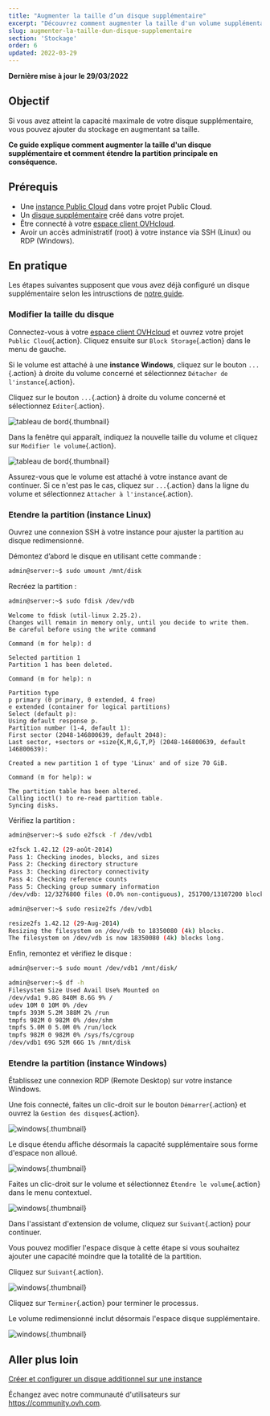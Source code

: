 ```yaml
---
title: "Augmenter la taille d’un disque supplémentaire"
excerpt: "Découvrez comment augmenter la taille d'un volume supplémentaire et agrandir sa partition principale"
slug: augmenter-la-taille-dun-disque-supplementaire
section: 'Stockage'
order: 6
updated: 2022-03-29
---
```


**Dernière mise à jour le 29/03/2022**

## Objectif

Si vous avez atteint la capacité maximale de votre disque supplémentaire, vous pouvez ajouter du stockage en augmentant sa taille. 

**Ce guide explique comment augmenter la taille d'un disque supplémentaire et comment étendre la partition principale en conséquence.**

## Prérequis

- Une [instance Public Cloud](https://www.ovhcloud.com/fr-ca/public-cloud/) dans votre projet Public Cloud.
- Un [disque supplémentaire](../creer-et-configurer-un-disque-supplementaire-sur-une-instance/) créé dans votre projet.
- Être connecté à votre [espace client OVHcloud](https://ca.ovh.com/auth/?action=gotomanager&from=https://www.ovh.com/ca/fr/&ovhSubsidiary=qc).
- Avoir un accès administratif (root) à votre instance via SSH (Linux) ou RDP (Windows).

## En pratique

Les étapes suivantes supposent que vous avez déjà configuré un disque supplémentaire selon les intrusctions de [notre guide](../creer-et-configurer-un-disque-supplementaire-sur-une-instance/).

### Modifier la taille du disque

Connectez-vous à votre [espace client OVHcloud](https://ca.ovh.com/auth/?action=gotomanager&from=https://www.ovh.com/ca/fr/&ovhSubsidiary=qc) et ouvrez votre projet `Public Cloud`{.action}. Cliquez ensuite sur `Block Storage`{.action} dans le menu de gauche.

Si le volume est attaché à une **instance Windows**, cliquez sur le bouton `...`{.action} à droite du volume concerné et sélectionnez `Détacher de l'instance`{.action}.

Cliquez sur le bouton `...`{.action} à droite du volume concerné et sélectionnez `Editer`{.action}.

![tableau de bord](images/increase-disk-02.png){.thumbnail}

Dans la fenêtre qui apparaît, indiquez la nouvelle taille du volume et cliquez sur `Modifier le volume`{.action}.

![tableau de bord](images/increase-disk-03.png){.thumbnail}

Assurez-vous que le volume est attaché à votre instance avant de continuer. Si ce n'est pas le cas, cliquez sur `...`{.action} dans la ligne du volume et sélectionnez `Attacher à l'instance`{.action}.

### Etendre la partition (instance Linux)

Ouvrez une connexion SSH à votre instance pour ajuster la partition au disque redimensionné.

Démontez d’abord le disque en utilisant cette commande :

```bash
admin@server:~$ sudo umount /mnt/disk
```

Recréez la partition :

```bash
admin@server:~$ sudo fdisk /dev/vdb
```

```console
Welcome to fdisk (util-linux 2.25.2).
Changes will remain in memory only, until you decide to write them.
Be careful before using the write command
```

```console
Command (m for help): d

Selected partition 1
Partition 1 has been deleted.
```

```console
Command (m for help): n

Partition type
p primary (0 primary, 0 extended, 4 free)
e extended (container for logical partitions)
Select (default p):
Using default response p.
Partition number (1-4, default 1):
First sector (2048-146800639, default 2048):
Last sector, +sectors or +size{K,M,G,T,P} (2048-146800639, default 146800639):

Created a new partition 1 of type 'Linux' and of size 70 GiB.
```

```console
Command (m for help): w

The partition table has been altered.
Calling ioctl() to re-read partition table.
Syncing disks.
```

Vérifiez la partition :

```bash
admin@server:~$ sudo e2fsck -f /dev/vdb1

e2fsck 1.42.12 (29-août-2014)
Pass 1: Checking inodes, blocks, and sizes
Pass 2: Checking directory structure
Pass 3: Checking directory connectivity
Pass 4: Checking reference counts
Pass 5: Checking group summary information
/dev/vdb: 12/3276800 files (0.0% non-contiguous), 251700/13107200 blocks
```

```bash
admin@server:~$ sudo resize2fs /dev/vdb1

resize2fs 1.42.12 (29-Aug-2014)
Resizing the filesystem on /dev/vdb to 18350080 (4k) blocks.
The filesystem on /dev/vdb is now 18350080 (4k) blocks long.
```

Enfin, remontez et vérifiez le disque :

```bash
admin@server:~$ sudo mount /dev/vdb1 /mnt/disk/
```

```bash
admin@server:~$ df -h
Filesystem Size Used Avail Use% Mounted on
/dev/vda1 9.8G 840M 8.6G 9% /
udev 10M 0 10M 0% /dev
tmpfs 393M 5.2M 388M 2% /run
tmpfs 982M 0 982M 0% /dev/shm
tmpfs 5.0M 0 5.0M 0% /run/lock
tmpfs 982M 0 982M 0% /sys/fs/cgroup
/dev/vdb1 69G 52M 66G 1% /mnt/disk
```

### Etendre la partition (instance Windows)

Établissez une connexion RDP (Remote Desktop) sur votre instance Windows.

Une fois connecté, faites un clic-droit sur le bouton `Démarrer`{.action} et ouvrez la `Gestion des disques`{.action}.

![windows](images/resize-win-01.png){.thumbnail}

Le disque étendu affiche désormais la capacité supplémentaire sous forme d'espace non alloué.

![windows](images/resize-win-02.png){.thumbnail}

Faites un clic-droit sur le volume et sélectionnez `Étendre le volume`{.action} dans le menu contextuel.

![windows](images/resize-win-03.png){.thumbnail}

Dans l'assistant d'extension de volume, cliquez sur `Suivant`{.action} pour continuer.

Vous pouvez modifier l'espace disque à cette étape si vous souhaitez ajouter une capacité moindre que la totalité de la partition.

Cliquez sur `Suivant`{.action}.

![windows](images/resize-win-04.png){.thumbnail}

Cliquez sur `Terminer`{.action} pour terminer le processus.

Le volume redimensionné inclut désormais l'espace disque supplémentaire.

![windows](images/resize-win-05.png){.thumbnail}

## Aller plus loin

[Créer et configurer un disque additionnel sur une instance](../creer-et-configurer-un-disque-supplementaire-sur-une-instance/)

Échangez avec notre communauté d'utilisateurs sur <https://community.ovh.com>.